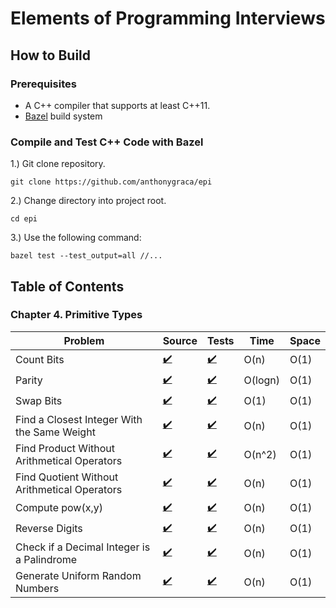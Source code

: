 # Elements of Programming Interviews

## How to Build
### Prerequisites
* A C++ compiler that supports at least C++11.
* [Bazel](https://bazel.build) build system
### Compile and Test C++ Code with Bazel
1.) Git clone repository.  
```
git clone https://github.com/anthonygraca/epi
```
2.) Change directory into project root.  
```
cd epi
```
3.) Use the following command: 
```
bazel test --test_output=all //...
```  

## Table of Contents
### Chapter 4. Primitive Types
| Problem | Source | Tests | Time | Space |
|---------|--------|-------|------|-------|
| Count Bits | [:heavy_check_mark:](https://github.com/anthonygraca/epi/blob/main/src/main/data-structures-and-algorithms/primitive-types/counting-bits.h) | [:heavy_check_mark:](https://github.com/anthonygraca/epi/blob/main/src/test/data-structures-and-algorithms/primitive-types/counting-bits-test.cc) | O(n) | O(1) |
| Parity  | [:heavy_check_mark:](https://github.com/anthonygraca/epi/blob/main/src/main/data-structures-and-algorithms/primitive-types/parity.h) | [:heavy_check_mark:](https://github.com/anthonygraca/epi/blob/main/src/test/data-structures-and-algorithms/primitive-types/parity-test.cc) | O(logn) | O(1) |
| Swap Bits  | [:heavy_check_mark:](https://github.com/anthonygraca/epi/blob/main/src/main/data-structures-and-algorithms/primitive-types/swap-bits.h) | [:heavy_check_mark:](https://github.com/anthonygraca/epi/blob/main/src/test/data-structures-and-algorithms/primitive-types/swap-bits-test.cc) | O(1) | O(1) |
| Find a Closest Integer With the Same Weight | [:heavy_check_mark:](https://github.com/anthonygraca/epi/blob/main/src/main/data-structures-and-algorithms/primitive-types/closest-integer-same-weight.h) | [:heavy_check_mark:](https://github.com/anthonygraca/epi/blob/main/src/test/data-structures-and-algorithms/primitive-types/closest-integer-same-weight-test.cc) | O(n) | O(1) |
| Find Product Without Arithmetical Operators | [:heavy_check_mark:](https://github.com/anthonygraca/epi/blob/main/src/main/data-structures-and-algorithms/primitive-types/product-without-arithmetical-operators.h) | [:heavy_check_mark:](https://github.com/anthonygraca/epi/blob/main/src/test/data-structures-and-algorithms/primitive-types/product-without-arithmetical-operators-test.cc) | O(n^2) | O(1) |
| Find Quotient Without Arithmetical Operators | [:heavy_check_mark:](https://github.com/anthonygraca/epi/blob/main/src/main/data-structures-and-algorithms/primitive-types/quotient-without-arithmetical-operators.h) | [:heavy_check_mark:](https://github.com/anthonygraca/epi/blob/main/src/test/data-structures-and-algorithms/primitive-types/quotient-without-arithmetical-operators-test.cc) | O(n) | O(1) |
| Compute pow(x,y) | [:heavy_check_mark:](https://github.com/anthonygraca/epi/blob/main/src/main/data-structures-and-algorithms/primitive-types/compute-pow.h) | [:heavy_check_mark:](https://github.com/anthonygraca/epi/blob/main/src/test/data-structures-and-algorithms/primitive-types/compute-pow-test.cc) | O(n) | O(1) |
| Reverse Digits | [:heavy_check_mark:](https://github.com/anthonygraca/epi/blob/main/src/main/data-structures-and-algorithms/primitive-types/reverse-digits.h) | [:heavy_check_mark:](https://github.com/anthonygraca/epi/blob/main/src/test/data-structures-and-algorithms/primitive-types/reverse-digits-test.cc) | O(n) | O(1) |
| Check if a Decimal Integer is a Palindrome | [:heavy_check_mark:](https://github.com/anthonygraca/epi/blob/main/src/main/data-structures-and-algorithms/primitive-types/decimal-palindrome.h) | [:heavy_check_mark:](https://github.com/anthonygraca/epi/blob/main/src/test/data-structures-and-algorithms/primitive-types/decimal-palindrome-test.cc) | O(n) | O(1) |
| Generate Uniform Random Numbers | [:heavy_check_mark:](https://github.com/anthonygraca/epi/blob/main/src/main/data-structures-and-algorithms/primitive-types/generate-random-numbers.h) | [:heavy_check_mark:](https://github.com/anthonygraca/epi/blob/main/src/test/data-structures-and-algorithms/primitive-types/random-numbers-test.cc) | O(n) | O(1) |
